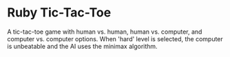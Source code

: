 Ruby Tic-Tac-Toe
========
A tic-tac-toe game with human vs. human, human vs. computer, and computer vs. computer options. When 'hard' level is selected, the computer is unbeatable and the AI uses the minimax algorithm.
